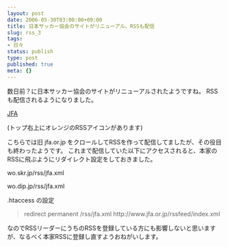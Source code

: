 ```yaml
---
layout: post
date: 2006-05-30T03:00:00+09:00
title: 日本サッカー協会のサイトがリニューアル、RSSも配信
slug: rss_3
tags:
- 日々
status: publish
type: post
published: true
meta: {}
---
```

数日前？に日本サッカー協会のサイトがリニューアルされたようですね。
RSSも配信されるようになりました。

<a title="JFA" href="http://www.jfa.or.jp/">JFA</a>

(トップ右上にオレンジのRSSアイコンがあります)

こちらでは旧 jfa.or.jp をクロールしてRSSを作って配信してましたが、その役目も終わったようです。
これまで配信していた以下にアクセスされると、本家のRSSに飛ぶようにリダイレクト設定をしておきました。

wo.skr.jp/rss/jfa.xml

wo.dip.jp/rss/jfa.xml

.htaccess の設定
<blockquote>redirect permanent /rss/jfa.xml http://www.jfa.or.jp/rssfeed/index.xml</blockquote>
なのでRSSリーダーにうちのRSSを登録している方にも影響しないと思いますが、なるべく本家RSSに登録し直すようおねがいします。
